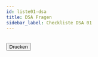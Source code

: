 ```yaml
---
id: liste01-dsa
title: DSA Fragen
sidebar_label: Checkliste DSA 01
---
```


<table id="dsaListe"><!--Hier wird alles reingepackt-->  
	
</table>

<!-- Hier nur Drucken --->
<div id="listeTab2">
	<input type="button" class="knopf trans" id="listeBlau" value="Drucken" onclick="window.print();" />
</div>

<p hidden><img src="/img/zur.png" width="20" onload="dsaListe01(1)" /></p> <!-- Initialisierung ------------>
